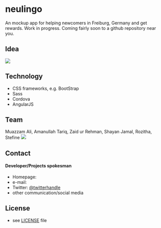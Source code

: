 # neulingo
An mockup app for helping newcomers in Freiburg, Germany and get rewards.
Work in progress. Coming fairly soon to a github repository near you.

## Idea

![](public/screenshot.png)

## Technology
* CSS frameworks, e.g. BootStrap
* Sass
* Cordova
* AngularJS

## Team
Muazzam Ali, Amanullah Tariq, Zaid ur Rehman, Shayan Jamal, Rozitha, Stefine 
![](public/team.jpg)

## Contact
#### Developer/Projects spokesman
* Homepage: 
* e-mail: 
* Twitter: [@twitterhandle](https://twitter.com/twitterhandle "twitterhandle on twitter")
* other communication/social media

## License 
* see [LICENSE](https://github.com/username/sw-name/blob/master/LICENSE.md) file


